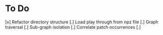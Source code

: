 # To Do

  [x] Refactor directory structure
  [.] Load play through from npz file
  [.] Graph traversal
  [.] Sub-graph isolation
  [.] Correlate patch occurrences 
  [.]
